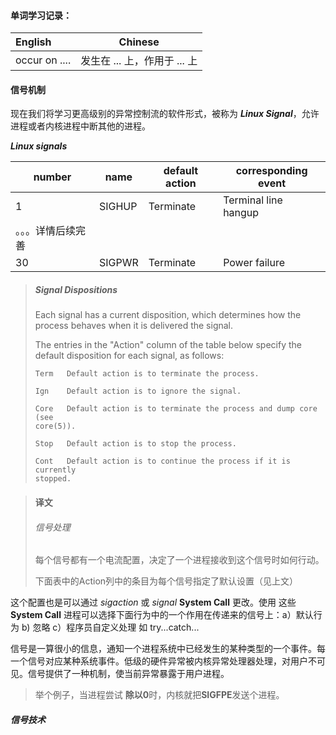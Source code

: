 #### 单词学习记录：

| English       | Chinese                      |
| :------------ | ---------------------------- |
| occur on .... | 发生在 ... 上，作用于 ... 上 |

#### 信号机制

现在我们将学习更高级别的异常控制流的软件形式，被称为 ***Linux    Signal***，允许进程或者内核进程中断其他的进程。

***Linux signals***

| number             | name   | default action | corresponding event  |
| ------------------ | ------ | -------------- | -------------------- |
| 1                  | SIGHUP | Terminate      | Terminal line hangup |
| 。。。详情后续完善 |        |                |                      |
| 30                 | SIGPWR | Terminate      | Power failure        |

[man 7 signal]: http://man7.org/linux/man-pages/man7/signal.7.html

> ##### Signal Dispositions
>
> Each signal has a current disposition, which determines how the process behaves when it is delivered the signal.
>
> The entries in the "Action" column of the table below specify the default disposition for each signal, as follows:
> ```shell
> Term   Default action is to terminate the process.
> 
> Ign    Default action is to ignore the signal.
> 
> Core   Default action is to terminate the process and dump core (see
> core(5)).
> 
> Stop   Default action is to stop the process.
> 
> Cont   Default action is to continue the process if it is currently
> stopped.
> ```

> #### 译文
>
> ###### 信号处理
>
> 每个信号都有一个电流配置，决定了一个进程接收到这个信号时如何行动。
>
> 下面表中的Action列中的条目为每个信号指定了默认设置（见上文）

这个配置也是可以通过 *sigaction* 或 *signal* **System Call**  更改。使用 这些**System Call** 进程可以选择下面行为中的一个作用在传递来的信号上：a）默认行为 b) 忽略 c）程序员自定义处理 如 try...catch...

信号是一算很小的信息，通知一个进程系统中已经发生的某种类型的一个事件。每一个信号对应某种系统事件。低级的硬件异常被内核异常处理器处理，对用户不可见。信号提供了一种机制，使当前异常暴露于用户进程。

> 举个例子，当进程尝试 **除以0**时，内核就把**SIGFPE**发送个进程。

##### 信号技术





